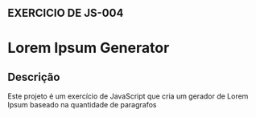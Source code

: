 ## EXERCICIO DE JS-004

# Lorem Ipsum Generator

## Descrição
Este projeto é um exercício de JavaScript que cria um gerador de Lorem Ipsum baseado na quantidade de paragrafos